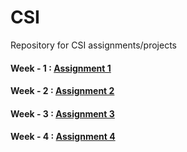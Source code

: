 # CSI
Repository for CSI assignments/projects

#### Week - 1 : [Assignment 1](https://github.com/I-Ishika-012/CSI/blob/main/Week1/Assignment%201.pdf)

#### Week - 2 : [Assignment 2](https://github.com/I-Ishika-012/CSI/blob/main/Week2/Assignment%202.pdf)

#### Week - 3 : [Assignment 3](https://github.com/I-Ishika-012/CSI/blob/main/Week3/Assignment%203.pdf)

#### Week - 4 : [Assignment 4](https://github.com/I-Ishika-012/CSI/blob/main/Week4/Assignment%204.pdf)
